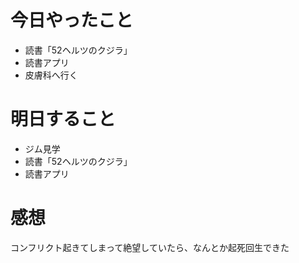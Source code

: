 # 今日やったこと
- 読書「52ヘルツのクジラ」
- 読書アプリ
- 皮膚科へ行く


# 明日すること
- ジム見学
- 読書「52ヘルツのクジラ」
- 読書アプリ

# 感想
コンフリクト起きてしまって絶望していたら、なんとか起死回生できた
